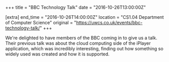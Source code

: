 +++
title = "BBC Technology Talk"
date = "2016-10-26T13:00:00Z"

[extra]
end_time = "2016-10-26T14:00:00Z"
location = "CS1.04 Department of Computer Science"
original = "https://uwcs.co.uk/events/bbc-technology-talk/"
+++

We're delighted to have members of the BBC coming in to give us a talk. Their previous talk was about the cloud computing side of the iPlayer application, which was incredibly interesting, finding out how something so widely used was created and how it is supported.

